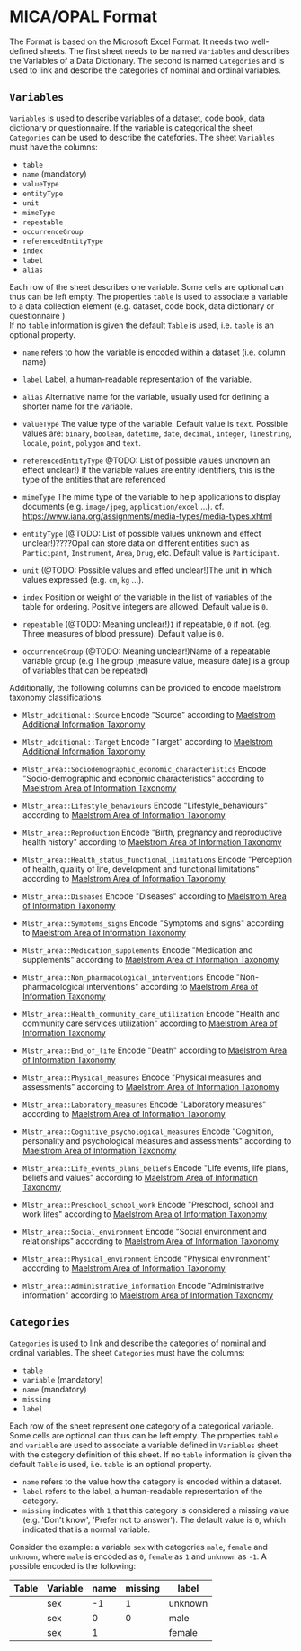 # MICA/OPAL Format

The Format is based on the Microsoft Excel Format. It needs two well-defined sheets.
The first sheet needs to be named `Variables` and describes the Variables of a Data Dictionary.
The second is named `Categories` and is used to link and describe the categories of nominal and ordinal variables.

## `Variables`

`Variables` is used to describe variables of a dataset, code book, data dictionary or questionnaire. If the variable is categorical the sheet `Categories` can be used to describe the catefories.
The sheet `Variables` must have the columns:

- `table`
- `name` (mandatory)
- `valueType`
- `entityType`
- `unit`
- `mimeType`
- `repeatable`
- `occurrenceGroup`
- `referencedEntityType`
- `index`
- `label`
- `alias`

Each row of the sheet describes one variable. Some cells are optional can thus can be left empty. The properties `table` 
is used to associate a variable to a data collection element (e.g. dataset, code book, data dictionary or questionnaire ).  
If no `table` information is given the default `Table` is used, i.e. `table` is an optional property. 

- `name`                    refers to how the variable is encoded within a dataset (i.e. column name) 
- `label`                   Label, a human-readable representation of the variable. 	
- `alias`                   Alternative name for the variable, usually used for defining a shorter name for the variable.

- `valueType`	            The value type of the variable. Default value is `text`. Possible values are: `binary`, `boolean`, `datetime`, `date`, `decimal`, `integer`, `linestring`, `locale`, `point`, `polygon` and `text`.
- `referencedEntityType`	@TODO: List of possible values unknown an effect unclear!) If the variable values are entity identifiers, this is the type of the entities that are referenced
- `mimeType`	            The mime type of the variable to help applications to display documents (e.g. `image/jpeg`, `application/excel` ...). cf. https://www.iana.org/assignments/media-types/media-types.xhtml
- `entityType` 	            (@TODO: List of possible values unknown and effect unclear!)????Opal can store data on different entities such as `Participant`, `Instrument`, `Area`, `Drug`, etc. Default value is `Participant`.
- `unit`	                (@TODO: Possible values and effed unclear!)The unit in which values expressed (e.g. `cm`, `kg` ...).

- `index`                   Position or weight of the variable in the list of variables of the table for ordering. Positive integers are allowed. Default value is `0`.
- `repeatable`	            (@TODO: Meaning unclear!)`1` if repeatable, `0` if not. (eg. Three measures of blood pressure). Default value is `0`.
- `occurrenceGroup`	        (@TODO: Meaning unclear!)Name of a repeatable variable group (e.g The group [measure value, measure date] is a group of variables that can be repeated)

Additionally, the following columns can be provided to encode maelstrom taxonomy classifications. 

- `Mlstr_additional::Source`  Encode "Source" according to  [Maelstrom Additional Information Taxonomy](https://github.com/maelstrom-research/maelstrom-taxonomies/blob/master/AdditionalInformation.yml)
- `Mlstr_additional::Target`  Encode "Target" according to  [Maelstrom Additional Information Taxonomy](https://github.com/maelstrom-research/maelstrom-taxonomies/blob/master/AdditionalInformation.yml)


- `Mlstr_area::Sociodemographic_economic_characteristics`  Encode "Socio-demographic and economic characteristics" according to  [Maelstrom Area of Information Taxonomy](https://github.com/maelstrom-research/maelstrom-taxonomies/blob/master/AreaOfInformation.yml)
- `Mlstr_area::Lifestyle_behaviours`  Encode "Lifestyle_behaviours" according to  [Maelstrom Area of Information Taxonomy](https://github.com/maelstrom-research/maelstrom-taxonomies/blob/master/AreaOfInformation.yml)
- `Mlstr_area::Reproduction`  Encode "Birth, pregnancy and reproductive health history" according to  [Maelstrom Area of Information Taxonomy](https://github.com/maelstrom-research/maelstrom-taxonomies/blob/master/AreaOfInformation.yml)
- `Mlstr_area::Health_status_functional_limitations`  Encode "Perception of health, quality of life, development and functional limitations" according to  [Maelstrom Area of Information Taxonomy](https://github.com/maelstrom-research/maelstrom-taxonomies/blob/master/AreaOfInformation.yml)
- `Mlstr_area::Diseases`  Encode "Diseases" according to  [Maelstrom Area of Information Taxonomy](https://github.com/maelstrom-research/maelstrom-taxonomies/blob/master/AreaOfInformation.yml)
- `Mlstr_area::Symptoms_signs`  Encode "Symptoms and signs" according to  [Maelstrom Area of Information Taxonomy](https://github.com/maelstrom-research/maelstrom-taxonomies/blob/master/AreaOfInformation.yml)
- `Mlstr_area::Medication_supplements`  Encode "Medication and supplements" according to  [Maelstrom Area of Information Taxonomy](https://github.com/maelstrom-research/maelstrom-taxonomies/blob/master/AreaOfInformation.yml)
- `Mlstr_area::Non_pharmacological_interventions`  Encode "Non-pharmacological interventions" according to  [Maelstrom Area of Information Taxonomy](https://github.com/maelstrom-research/maelstrom-taxonomies/blob/master/AreaOfInformation.yml)
- `Mlstr_area::Health_community_care_utilization`  Encode "Health and community care services utilization" according to  [Maelstrom Area of Information Taxonomy](https://github.com/maelstrom-research/maelstrom-taxonomies/blob/master/AreaOfInformation.yml)
- `Mlstr_area::End_of_life`  Encode "Death" according to  [Maelstrom Area of Information Taxonomy](https://github.com/maelstrom-research/maelstrom-taxonomies/blob/master/AreaOfInformation.yml)
- `Mlstr_area::Physical_measures`  Encode "Physical measures and assessments" according to  [Maelstrom Area of Information Taxonomy](https://github.com/maelstrom-research/maelstrom-taxonomies/blob/master/AreaOfInformation.yml)
- `Mlstr_area::Laboratory_measures`  Encode "Laboratory measures" according to  [Maelstrom Area of Information Taxonomy](https://github.com/maelstrom-research/maelstrom-taxonomies/blob/master/AreaOfInformation.yml)
- `Mlstr_area::Cognitive_psychological_measures`  Encode "Cognition, personality and psychological measures and assessments" according to  [Maelstrom Area of Information Taxonomy](https://github.com/maelstrom-research/maelstrom-taxonomies/blob/master/AreaOfInformation.yml)
- `Mlstr_area::Life_events_plans_beliefs`  Encode "Life events, life plans, beliefs and values" according to  [Maelstrom Area of Information Taxonomy](https://github.com/maelstrom-research/maelstrom-taxonomies/blob/master/AreaOfInformation.yml)
- `Mlstr_area::Preschool_school_work`  Encode "Preschool, school and work lifes" according to  [Maelstrom Area of Information Taxonomy](https://github.com/maelstrom-research/maelstrom-taxonomies/blob/master/AreaOfInformation.yml)
- `Mlstr_area::Social_environment`  Encode "Social environment and relationships" according to  [Maelstrom Area of Information Taxonomy](https://github.com/maelstrom-research/maelstrom-taxonomies/blob/master/AreaOfInformation.yml)
- `Mlstr_area::Physical_environment`  Encode "Physical environment" according to  [Maelstrom Area of Information Taxonomy](https://github.com/maelstrom-research/maelstrom-taxonomies/blob/master/AreaOfInformation.yml)
- `Mlstr_area::Administrative_information`  Encode "Administrative information" according to  [Maelstrom Area of Information Taxonomy](https://github.com/maelstrom-research/maelstrom-taxonomies/blob/master/AreaOfInformation.yml)





## `Categories`

`Categories` is used to link and describe the categories of nominal and ordinal variables. The sheet `Categories` must
have the columns:

- `table` 	 
- `variable`  (mandatory)
- `name`      (mandatory)
- `missing`  
- `label`  

Each row of the sheet represent one category of a categorical variable. Some cells are optional can thus can be left empty. 
The properties `table` and `variable` are used to associate a variable defined in `Variables` sheet with the category 
definition of this sheet.  If no `table` information is given the default `Table` is used, i.e. `table` is an optional property. 

- `name` refers to the value how the category is encoded within a dataset. 
- `label` refers to the label, a human-readable representation of the category. 	
- `missing` indicates with `1` that this category is considered a missing value  (e.g. 'Don't know', 'Prefer not to answer'). The default value is `0`, which indicated that is a normal variable.  


Consider the example: a variable `sex` with categories `male`, `female` and `unknown`, where `male` is encoded as `0`, `female` as `1` and `unknown` as `-1`. 
A possible encoded is the following: 

| Table | Variable | name | missing | label   |
|-------|----------|------|---------|---------|
|       | sex      | -1   | 1       | unknown |
|       | sex      | 0    | 0       | male    |
|       | sex      | 1    |         | female  |

